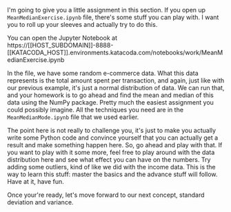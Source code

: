 I'm going to give you a little assignment in this section. If you open up `MeanMedianExercise.ipynb` file, there's some stuff you can play with. I want you to roll up your sleeves and actually try to do this.

You can open the Jupyter Notebook at https://[[HOST_SUBDOMAIN]]-8888-[[KATACODA_HOST]].environments.katacoda.com/notebooks/work/MeanMedianExercise.ipynb

In the file, we have some random e-commerce data. What this data represents is the total amount spent per transaction, and again, just like with our previous example, it's just a normal distribution of data. We can run that, and your homework is to go ahead and find the mean and median of this data using the NumPy package. Pretty much the easiest assignment you could possibly imagine. All the techniques you need are in the `MeanMedianMode.ipynb` file that we used earlier.

The point here is not really to challenge you, it's just to make you actually write some Python code and convince yourself that you can actually get a result and make something happen here. So, go ahead and play with that. If you want to play with it some more, feel free to play around with the data distribution here and see what effect you can have on the numbers. Try adding some outliers, kind of like we did with the income data. This is the way to learn this stuff: master the basics and the advance stuff will follow. Have at it, have fun.

Once your're ready, let's move forward to our next concept, standard deviation and variance.